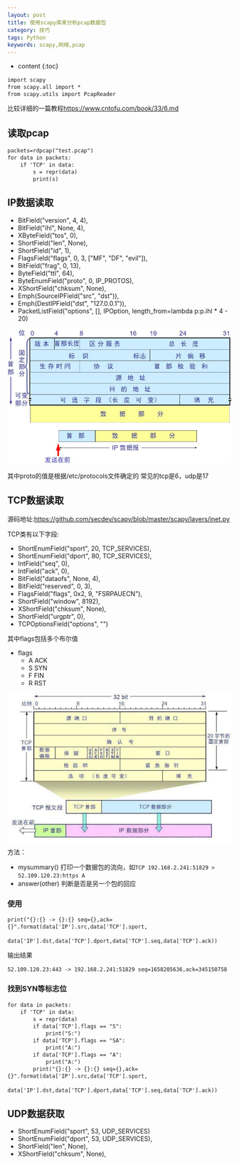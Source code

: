```yaml
---
layout: post
title: 使用scapy库来分析pcap数据包
category: 技巧
tags: Python
keywords: scapy,网络,pcap
---
```

* content
{:toc}



```
import scapy
from scapy.all import *
from scapy.utils import PcapReader
```
比较详细的一篇教程<https://www.cntofu.com/book/33/6.md> 
## 读取pcap

```
packets=rdpcap("test.pcap")
for data in packets:
    if 'TCP' in data:
        s = repr(data)
        print(s)
```


## IP数据读取

- BitField("version", 4, 4),
- BitField("ihl", None, 4),
- XByteField("tos", 0),
- ShortField("len", None),
- ShortField("id", 1),
- FlagsField("flags", 0, 3, ["MF", "DF", "evil"]),
- BitField("frag", 0, 13),
- ByteField("ttl", 64),
- ByteEnumField("proto", 0, IP_PROTOS),
- XShortField("chksum", None),
- Emph(SourceIPField("src", "dst")),
- Emph(DestIPField("dst", "127.0.0.1")),
- PacketListField("options", [], IPOption, length_from=lambda p:p.ihl * 4 - 20)

![](/assets/img/skill/scapy_ip.jpg)

其中proto的值是根据/etc/protocols文件确定的
常见的tcp是6，udp是17

## TCP数据读取

源码地址:<https://github.com/secdev/scapy/blob/master/scapy/layers/inet.py>

TCP类有以下字段:
- ShortEnumField("sport", 20, TCP_SERVICES),
- ShortEnumField("dport", 80, TCP_SERVICES),
- IntField("seq", 0),
- IntField("ack", 0),
- BitField("dataofs", None, 4),
- BitField("reserved", 0, 3),
- FlagsField("flags", 0x2, 9, "FSRPAUECN"),
- ShortField("window", 8192),
- XShortField("chksum", None),
- ShortField("urgptr", 0),
- TCPOptionsField("options", "")

其中flags包括多个布尔值
- flags
  - A ACK
  - S SYN
  - F FIN
  - R RST

![](/assets/img/skill/scapy_tcp.jpg)
方法：
- mysummary() 打印一个数据包的流向，如`TCP 192.168.2.241:51829 > 52.109.120.23:https A`
- answer(other) 判断是否是另一个包的回应

### 使用
```
print("{}:{} -> {}:{} seq={},ack={}".format(data['IP'].src,data['TCP'].sport,
            data['IP'].dst,data['TCP'].dport,data['TCP'].seq,data['TCP'].ack))
```
输出结果
```
52.109.120.23:443 -> 192.168.2.241:51829 seq=1658205636,ack=345150758
```
### 找到SYN等标志位

```
for data in packets:
    if 'TCP' in data:
        s = repr(data)
        if data['TCP'].flags == "S":
            print("S:")
        if data['TCP'].flags == "SA":
            print("A:")
        if data['TCP'].flags == "A":
            print("A:")
        print("{}:{} -> {}:{} seq={},ack={}".format(data['IP'].src,data['TCP'].sport,
                data['IP'].dst,data['TCP'].dport,data['TCP'].seq,data['TCP'].ack))
```

## UDP数据获取

- ShortEnumField("sport", 53, UDP_SERVICES)
- ShortEnumField("dport", 53, UDP_SERVICES),
- ShortField("len", None),
- XShortField("chksum", None), 